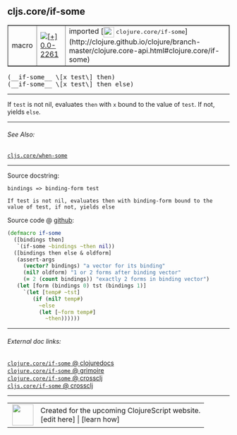 ## cljs.core/if-some



 <table border="1">
<tr>
<td>macro</td>
<td><a href="https://github.com/cljsinfo/cljs-api-docs/tree/0.0-2261"><img valign="middle" alt="[+] 0.0-2261" title="Added in 0.0-2261" src="https://img.shields.io/badge/+-0.0--2261-lightgrey.svg"></a> </td>
<td>
imported [<img height="24px" valign="middle" src="http://i.imgur.com/1GjPKvB.png"> <samp>clojure.core/if-some</samp>](http://clojure.github.io/clojure/branch-master/clojure.core-api.html#clojure.core/if-some)
</td>
</tr>
</table>


 <samp>
(__if-some__ \[x test\] then)<br>
</samp>
 <samp>
(__if-some__ \[x test\] then else)<br>
</samp>

---

If `test` is not nil, evaluates `then` with `x` bound to the value of `test`. If
not, yields `else`.



---


###### See Also:

[`cljs.core/when-some`](../cljs.core/when-some.md)<br>

---


Source docstring:

```
bindings => binding-form test

If test is not nil, evaluates then with binding-form bound to the
value of test, if not, yields else
```


Source code @ [github](https://github.com/clojure/clojure/blob/clojure-1.6.0/src/clj/clojure/core.clj#L1756-L1774):

```clj
(defmacro if-some
  ([bindings then]
   `(if-some ~bindings ~then nil))
  ([bindings then else & oldform]
   (assert-args
     (vector? bindings) "a vector for its binding"
     (nil? oldform) "1 or 2 forms after binding vector"
     (= 2 (count bindings)) "exactly 2 forms in binding vector")
   (let [form (bindings 0) tst (bindings 1)]
     `(let [temp# ~tst]
        (if (nil? temp#)
          ~else
          (let [~form temp#]
            ~then))))))
```

<!--
Repo - tag - source tree - lines:

 <pre>
clojure @ clojure-1.6.0
└── src
    └── clj
        └── clojure
            └── <ins>[core.clj:1756-1774](https://github.com/clojure/clojure/blob/clojure-1.6.0/src/clj/clojure/core.clj#L1756-L1774)</ins>
</pre>

-->

---



###### External doc links:

[`clojure.core/if-some` @ clojuredocs](http://clojuredocs.org/clojure.core/if-some)<br>
[`clojure.core/if-some` @ grimoire](http://conj.io/store/v1/org.clojure/clojure/1.7.0-beta3/clj/clojure.core/if-some/)<br>
[`clojure.core/if-some` @ crossclj](http://crossclj.info/fun/clojure.core/if-some.html)<br>
[`cljs.core/if-some` @ crossclj](http://crossclj.info/fun/cljs.core/if-some.html)<br>

---

 <table>
<tr><td>
<img valign="middle" align="right" width="48px" src="http://i.imgur.com/Hi20huC.png">
</td><td>
Created for the upcoming ClojureScript website.<br>
[edit here] | [learn how]
</td></tr></table>

[edit here]:https://github.com/cljsinfo/cljs-api-docs/blob/master/cljsdoc/cljs.core/if-some.cljsdoc
[learn how]:https://github.com/cljsinfo/cljs-api-docs/wiki/cljsdoc-files

<!--

This information was too distracting to show to readers, but I'll leave it
commented here since it is helpful to:

- pretty-print the data used to generate this document
- and show how to retrieve that data



The API data for this symbol:

```clj
{:description "If `test` is not nil, evaluates `then` with `x` bound to the value of `test`. If\nnot, yields `else`.",
 :ns "cljs.core",
 :name "if-some",
 :signature ["[[x test] then]" "[[x test] then else]"],
 :history [["+" "0.0-2261"]],
 :type "macro",
 :related ["cljs.core/when-some"],
 :full-name-encode "cljs.core/if-some",
 :source {:code "(defmacro if-some\n  ([bindings then]\n   `(if-some ~bindings ~then nil))\n  ([bindings then else & oldform]\n   (assert-args\n     (vector? bindings) \"a vector for its binding\"\n     (nil? oldform) \"1 or 2 forms after binding vector\"\n     (= 2 (count bindings)) \"exactly 2 forms in binding vector\")\n   (let [form (bindings 0) tst (bindings 1)]\n     `(let [temp# ~tst]\n        (if (nil? temp#)\n          ~else\n          (let [~form temp#]\n            ~then))))))",
          :title "Source code",
          :repo "clojure",
          :tag "clojure-1.6.0",
          :filename "src/clj/clojure/core.clj",
          :lines [1756 1774]},
 :full-name "cljs.core/if-some",
 :clj-symbol "clojure.core/if-some",
 :docstring "bindings => binding-form test\n\nIf test is not nil, evaluates then with binding-form bound to the\nvalue of test, if not, yields else"}

```

Retrieve the API data for this symbol:

```clj
;; from Clojure REPL
(require '[clojure.edn :as edn])
(-> (slurp "https://raw.githubusercontent.com/cljsinfo/cljs-api-docs/catalog/cljs-api.edn")
    (edn/read-string)
    (get-in [:symbols "cljs.core/if-some"]))
```

-->

